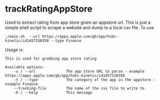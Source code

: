 # trackRatingAppStore

Used to extract rating from app store given an appstore url. This is just a simple shell script to scrape a website and dump to a local csv file. To use

    ./main.sh  --url https://apps.apple.com/gb/app/hsbc-kinetic/id1457310350 --type Finance


Usage is:

    This is used for grabbing app store rating

    Available options:
        -u / --url              The app store URL to parse - example https://apps.apple.com/gb/app/hsbc-kinetic/id1457310350
        -t / --type             The category of the app in the appstore - example Finance
        --tracking-file         The name of the csv file to write to
        -h / --help             This message